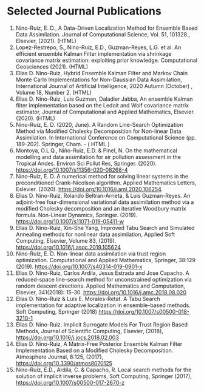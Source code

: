 # Selected Journal Publications

1. Nino-Ruiz, E. D., A Data-Driven Localization Method for Ensemble Based Data Assimilation. Journal of Computational Science, Vol. 51, 101328., Elsevier, (2021). (HTML)
2. Lopez-Restrepo, S., Nino-Ruiz, E.D., Guzman-Reyes, L.G. et al. An efficient ensemble Kalman Filter implementation via shrinkage covariance matrix estimation: exploiting prior knowledge. Computational Geosciences (2021). (HTML)
3. Elias D. Nino-Ruiz, Hybrid Ensemble Kalman Filter and Markov Chain Monte Carlo Implementations for Non-Gaussian Data Assimilation, International Journal of Artificial Intelligence, 2020 Autumn (October) , Volume 18, Number 2. (HTML)
4. Elias D. Nino-Ruiz, Luis Guzman, Daladier Jabba, An ensemble Kalman filter implementation based on the Ledoit and Wolf covariance matrix estimator, Journal of Computational and Applied Mathematics, Elsevier. (2020). (HTML)
5. Nino-Ruiz, E. D. (2020, June). A Random Line-Search Optimization Method via Modified Cholesky Decomposition for Non-linear Data Assimilation. In International Conference on Computational Science (pp. 189-202). Springer, Cham. - ( HTML )
6. Montoya, O.L.Q., Niño-Ruiz, E.D. & Pinel, N. On the mathematical modelling and data assimilation for air pollution assessment in the Tropical Andes. Environ Sci Pollut Res, Springer. (2020). https://doi.org/10.1007/s11356-020-08268-4
7. Nino-Ruiz, E. D. A numerical method for solving linear systems in the preconditioned Crank–Nicolson algorithm. Applied Mathematics Letters, Eslevier. (2020). https://doi.org/10.1016/j.aml.2020.106254.
8. Elias D. Nino-Ruiz, Rolando Beltran-Arrieta, & Luis Guzman-Reyes. An adjoint-free four-dimensional variational data assimilation method via a modified Cholesky decomposition and an iterative Woodbury matrix formula. Non-Linear Dynamics, Springer. (2019). https://doi.org/10.1007/s11071-019-05411-w
9. Elias D. Nino-Ruiz, Xin-She Yang, Improved Tabu Search and Simulated Annealing methods for nonlinear data assimilation, Applied Soft Computing, Elsevier, Volume 83, (2019). https://doi.org/10.1016/j.asoc.2019.105624
10. Nino-Ruiz, E. D. Non-linear data assimilation via trust region optimization. Computational and Applied Mathematics, Springer, 38:129 (2019). https://doi.org/10.1007/s40314-019-0901-x
11. Elias D. Nino-Ruiz, Carlos Ardila, Jesus Estrada and Jose Capacho. A reduced-space line-search method for unconstrained optimization via random descent directions. Applied Mathematics and Computation, Elsevier, 341(2018): 15-30. https://doi.org/10.1016/j.amc.2018.08.020
12. Elias D. Nino-Ruiz & Luis E. Morales-Retat. A Tabu Search implementation for adaptive localization in ensemble-based methods. Soft Computing, Springer (2018) https://doi.org/10.1007/s00500-018-3210-1
13. Elias D. Nino-Ruiz. Implicit Surrogate Models For Trust Region Based Methods, Journal of Scientific Computing, Elsevier, (2018), https://doi.org/10.1016/j.jocs.2018.02.003
14. Elias D. Nino-Ruiz, A Matrix-Free Posterior Ensemble Kalman Filter Implementation Based on a Modified Cholesky Decomposition. Atmosphere Journal, 8:125, (2017), https://doi.org/10.3390/atmos8070125
15. Nino-Ruiz, E.D., Ardila, C. & Capacho, R. Local search methods for the solution of implicit inverse problems, Soft Computing, Springer (2017), https://doi.org/10.1007/s00500-017-2670-z
